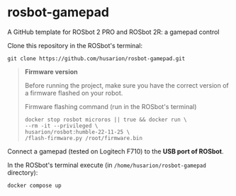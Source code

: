# rosbot-gamepad

A GitHub template for ROSbot 2 PRO and ROSbot 2R: a gamepad control 

Clone this repository in the ROSbot's terminal:

```
git clone https://github.com/husarion/rosbot-gamepad.git
```

> **Firmware version**
>
> Before running the project, make sure you have the correct version of a firmware flashed on your robot.
>
> Firmware flashing command (run in the ROSbot's terminal)
>
> ```
> docker stop rosbot microros || true && docker run \
> --rm -it --privileged \
> husarion/rosbot:humble-22-11-25 \
> /flash-firmware.py /root/firmware.bin
> ```

Connect a gamepad (tested on Logitech F710) to the **USB port of ROSbot**.

In the ROSbot's terminal execute (in `/home/husarion/rosbot-gamepad` directory):

```
docker compose up
```